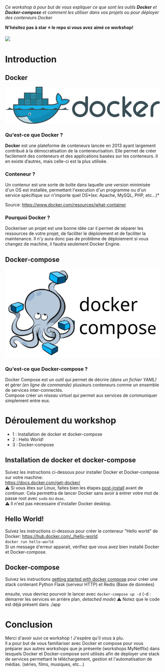 
*Ce workshop à pour but de vous expliquer ce que sont les outils **Docker** et **Docker-compose** et comment les utiliser dans vos projets ou pour déployer des conteneurs Docker*

**N'hésitez pas à star ⭐ le repo si vous avez aimé ce workshop!**

![](https://img.shields.io/github/stars/ajnart/workshop-docker?label=%E2%AD%90&style=for-the-badge?branch=master&kill_cache=1")

# Introduction
## Docker
![](assets/docker_logo.svg)

### Qu'est-ce que Docker ?

**Docker** est une plateforme de conteneurs lancée en 2013 ayant largement contribué à la démocratisation de la conteneurisation. Elle permet de créer facilement des conteneurs et des applications basées sur les conteneurs. Il en existe d’autres, mais celle-ci est la plus utilisée.

### Conteneur ?
Un contenur est une sorte de boîte dans laquelle une version minimisée d'un OS est installée, permettant l'execution d'un programme ou d'un service spécifique sur n'importe quel OS*(ex: Apache, MySQL, PHP, etc...)*

Source: https://www.docker.com/resources/what-container


### Pourquoi Docker ?
Dockeriser un projet est une bonne idée car il permet de séparer les ressources de votre projet, de faciliter le déploiement et de faciliter la maintenance. Il n'y aura donc pas de problème de déploiement si vous changez de machine, il faudra seulement Docker Engine.

## Docker-compose
![](assets/compose_logo.svg)

### Qu'est-ce que Docker-compose ?
Docker Compose est un outil qui permet de décrire *(dans un fichier YAML)* et gérer *(en ligne de commande)* plusieurs conteneurs comme un ensemble de services inter-connectés.  
Compose créer un *réseau virtuel* qui permet aux services de communiquer simplement entre eux.  

# Déroulement du workshop
- 1 : Installation de docker et docker-compose
- 2 : Hello World!
- 3 : Docker-compose 

## Installation de docker et docker-compose
Suivez les instructions ci-dessous pour installer Docker et Docker-compose sur votre machine:  
https://docs.docker.com/get-docker/  
⚠ Si vous êtes sur Linux, faites bien les étapes [post-install](https://docs.docker.com/engine/install/linux-postinstall/) avant de continuer. Cela permettra de lancer Docker sans avoir à entrer votre mot de passe root avec ``sudo`` ou ``doas``.  
⚠ Il n'est pas nécessaire d'installer Docker desktop.  

## Hello World!
Suivez les instructions ci-dessous pour créer le conteneur "Hello world" de Docker: https://hub.docker.com/_/hello-world  
``docker run hello-world``  
Si un message d'erreur apparait, vérifiez que vous avez bien installé Docker et Docker-compose.
## Docker-compose
Suivez les instructions [getting started with docker compose](https://docs.docker.com/compose/gettingstarted/) pour créer une stack contenant Python Flask (serveur HTTP) et Redis (Base de données)

ensuite, vous devriez pourvoir le lancer avec ``docker-compose up -d``
(-d : démarrer les services en arrière plan, *detached mode*)
⚠ Notez que le code est déjà présent dans ./app

# Conclusion
Merci d'avoir suivi ce workshop ! J'espère qu'il vous à plu.  
Il a pour but de vous familiariser avec Docker et compose pour vous préparer aux autres workshops que je présente (workshops MyNetflix) dans lesquels Docker et Docker-compose sont utilisés afin de deployer une stack de services permettant le téléchargement, gestion et l'automatisation de médias. (séries, films, musiques, etc...)
